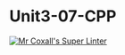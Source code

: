 # Unit3-07-CPP
[![Mr Coxall's Super Linter](https://github.com/ICS3U-Programming-Kestrel-B/Unit3-07-CPP/workflows/Mr%20Coxall's%20Super%20Linter/badge.svg)](https://github.com/ICS3U-Programming-Kestrel-B/Unit3-07-CPP/actions/)
